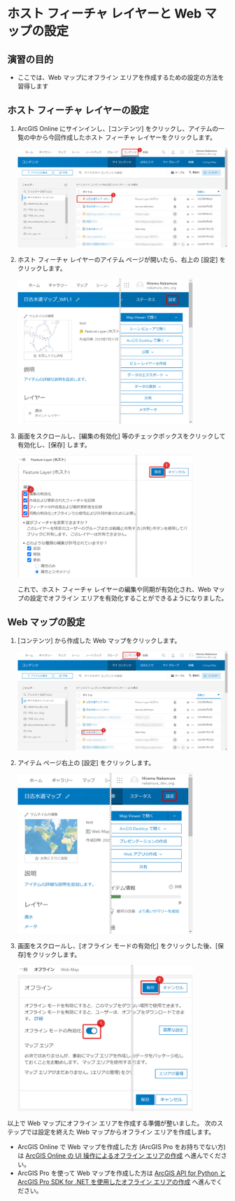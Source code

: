 # ホスト フィーチャ レイヤーと Web マップの設定

## 演習の目的
- ここでは、Web マップにオフライン エリアを作成するための設定の方法を習得します

## ホスト フィーチャ レイヤーの設定

1. ArcGIS Online にサインインし、[コンテンツ] をクリックし、アイテムの一覧の中から今回作成したホスト フィーチャ レイヤーをクリックします。

   <img src="./img/host_fl_setting.png" width="550px">  

1. ホスト フィーチャ レイヤーのアイテム ページが開いたら、右上の [設定] をクリックします。

   <img src="./img/host_fl_setting_2.png" width="400px">

1.  画面をスクロールし、[編集の有効化] 等のチェックボックスをクリックして有効化し、[保存] します。

    <img src="./img/host_fl_setting_3.png" width="400px">

    これで、ホスト フィーチャ レイヤーの編集や同期が有効化され、Web マップの設定でオフライン エリアを有効化することができるようになりました。


## Web マップの設定

1. [コンテンツ] から作成した Web マップをクリックします。

   <img src="./img/web_map_setting.png" width="550px">

1. アイテム ページ右上の [設定] をクリックします。

   <img src="./img/web_map_setting_2.png" width="400px">

1. 画面をスクロールし、[オフライン モードの有効化] をクリックした後、[保存]をクリックします。

   <img src="./img/web_map_setting_3.png" width="400px">

以上で Web マップにオフライン エリアを作成する準備が整いました。
次のステップでは設定を終えた Web マップからオフライン エリアを作成します。

- ArcGIS Online で Web マップを作成した方 (ArcGIS Pro をお持ちでない方) は [ArcGIS Online の UI 操作によるオフライン エリアの作成](offline_area_agol.md) へ進んでください。
- ArcGIS Pro を使って Web マップを作成した方は [ArcGIS API for Python と ArcGIS Pro SDK for .NET を使用したオフライン エリアの作成](offline_area_python_prosdk.md) へ進んでください。
